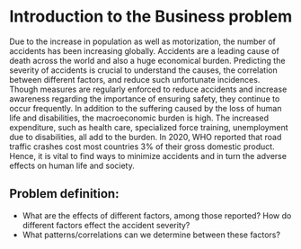 # Introduction to the Business problem 

Due to the increase in population as well as motorization, the number of accidents has been increasing globally. 
Accidents are a leading cause of death across the world and also a huge economical burden. Predicting the severity of accidents is crucial to understand the causes, the correlation between different factors, and reduce such unfortunate incidences.  
Though measures are regularly enforced to reduce accidents and increase awareness regarding the importance of ensuring safety, they continue to occur frequently. 
In addition to the suffering caused by the loss of human life and disabilities, the macroeconomic burden is high. 
The increased expenditure, such as health care, specialized force training, unemployment due to disabilities, all add to the burden. 
In 2020, WHO reported that road traffic crashes cost most countries 3% of their gross domestic product. 
Hence, it is vital to find ways to minimize accidents and in turn the adverse effects on human life and society. 

## Problem definition:

* What are the effects of different factors, among those reported? How do different factors effect the accident severity?
* What patterns/correlations can we determine between these factors?

